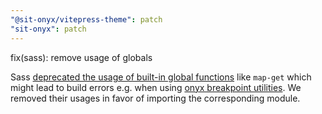 ```yaml
---
"@sit-onyx/vitepress-theme": patch
"sit-onyx": patch
---
```


fix(sass): remove usage of globals

Sass [deprecated the usage of built-in global functions](https://sass-lang.com/documentation/breaking-changes/import/) like `map-get` which might lead to build errors e.g. when using [onyx breakpoint utilities](https://onyx.schwarz/development/breakpoints.html). We removed their usages in favor of importing the corresponding module.
